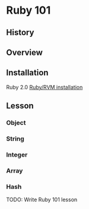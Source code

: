 # Ruby 101
## History

## Overview

## Installation
Ruby 2.0 [Ruby/RVM installation](/lessons/ruby-rvm-installation.md)
## Lesson

### Object
### String
### Integer
### Array
### Hash

  
TODO: Write Ruby 101 lesson